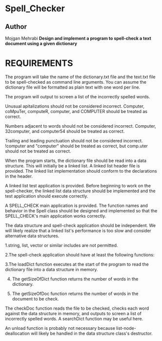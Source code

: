 # Spell_Checker
## Author
Mojgan Mehrabi
**Design and implement a program to spell-check a text document using a given dictionary**


# REQUIREMENTS

The program will take the name of the dictionary.txt file and the text.txt file to be spell-checked as command line arguments.  You can assume the dictionary file will be formatted as plain text with one word per line.

The program will output to screen a list of the incorrectly spelled words.

Unusual apitalizations should not be considered incorrect.  Computer, coMpuTer, computeR, computer, and COMPUTER should be treated as correct.

Numbers adjacent to words should not be considered incorrect.  Computer, 32computer, and computer54 should be treated as correct.

Trailing and leading punctuation should not be considered incorrect.  !computer and "computer" should be treated as correct, but comp.uter should not be treated as correct.

When the program starts, the dictionary file should be read into a data structure.  This will initially be a linked list.  A linked list header file is provided.  The linked list implementation should conform to the declarations in the header.

A linked list test application is provided.  Before beginning to work on the spell-checker, the linked list data structure should be implemented and the test application should execute correctly.

A SPELL_CHECK main application is provided.  The function names and behavior in the Spell class should be designed and implemented so that the SPELL_CHECK's main application works correctly.

The data structure and spell-check application should be independent.  We will likely realize that a linked list's  performance is too slow and consider alternative data structures.

1.string, list, vector or similar includes are not permitted. 

2.The spell-check application should have at least the following functions:

3.The loadDict function executes at the start of the program to read the dictionary file into a data structure in memory.

4. The getSizeOfDict function returns the number of words in the dictionary.

5. The getSizeOfDoc function returns the number of words in the document to be check.

The checkDoc function reads the file to be checked, checks each word against the data structure in memory, and outputs to screen a list of incorrectly spelled words.  A searchDict function may be useful here.

An unload function is probably not necessary because list-node-deallocation will likely be handled in the data structure class's destructor.

